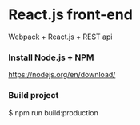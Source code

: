 # React.js front-end #

Webpack + React.js + REST api

### Install Node.js + NPM ###

https://nodejs.org/en/download/

### Build project ###

$ npm run build:production